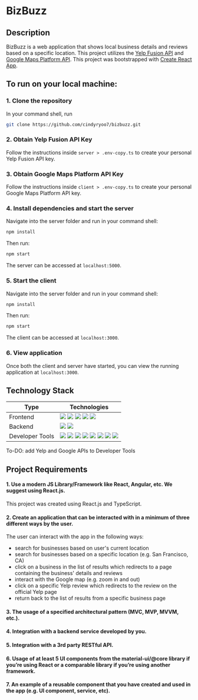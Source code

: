 # BizBuzz

## Description
BizBuzz is a web application that shows local business details and reviews based on a specific location. This project utilizes the [Yelp Fusion API](https://www.yelp.com/developers/v3/manage_app) and [Google Maps Platform API](https://console.cloud.google.com/project/_/google/maps-apis/credentials). This project was bootstrapped with [Create React App](https://github.com/facebook/create-react-app).

## To run on your local machine:
### 1. Clone the repository
In your command shell, run
```sh
git clone https://github.com/cindyryoo7/bizbuzz.git
```

### 2. Obtain Yelp Fusion API Key
Follow the instructions inside `server > .env-copy.ts` to create your personal Yelp Fusion API key.

### 3. Obtain Google Maps Platform API Key
Follow the instructions inside `client > .env-copy.ts` to create your personal Google Maps Platform API key.

### 4. Install dependencies and start the server
Navigate into the server folder and run in your command shell:
```sh
npm install
```
Then run:
```sh
npm start
```
The server can be accessed at `localhost:5000`.

### 5. Start the client
Navigate into the server folder and run in your command shell:
```sh
npm install
```
Then run:
```sh
npm start
```
The client can be accessed at `localhost:3000`.

### 6. View application
Once both the client and server have started, you can view the running application at `localhost:3000`.

## Technology Stack
| Type | Technologies |
| --- | --- |
| Frontend | <img src="https://img.shields.io/badge/-JavaScript-eed718?style=flat&logo=javascript&logoColor=000000"> <img src="https://img.shields.io/badge/-TypeScript-3078c6?style=flat&logo=typescript&logoColor=ffffff"> <img src="https://img.shields.io/badge/-React-000000?style=flat&logo=react&logoColor=00c8ff"> <img src = "https://img.shields.io/badge/-HTML5-E34F26?style=flat&logo=html5&logoColor=white"> <img src="https://img.shields.io/badge/-Material--UI-01aaf6?style=flat&logo=material-ui&logoColor=white"> |
| Backend | <img src="https://img.shields.io/badge/-Node.js-3C873A?style=flat&logo=node-js&logoColor=white"> <img src="https://img.shields.io/badge/-Express.js-787878?style=flat"> |
| Developer Tools | <img src="https://img.shields.io/badge/-Git-F1502F?style=flat&logo=git&logoColor=FFFFFF"> <img src="https://img.shields.io/badge/-Github-000000?style=flat&logo=github&logoColor=FFFFFF"> <img src="https://img.shields.io/badge/-VS%20Code-007ACC?style=flat&logo=visual%20studio%20code&logoColor=white"> <img src="https://img.shields.io/badge/-Amazon%20Web%20Services-f69500?style=flat&logo=amazon&logoColor=FFFFFF"> <img src="https://img.shields.io/badge/-npm-c43635?style=flat&logo=npm&logoColor=FFFFFF"> <img src="https://img.shields.io/badge/-Jira-2580f7?style=flat&logo=jira&logoColor=FFFFFF"> <img src="https://img.shields.io/badge/-Kanban-3C873A?style=flat&logo=kanban&logoColor=FFFFFF"> <img src="https://img.shields.io/badge/-Agile-000000?style=flat&logo=agile&logoColor=FFFFFF"> |

To-DO: add Yelp and Google APIs to Developer Tools

## Project Requirements
#### 1. Use a modern JS Library/Framework like React, Angular, etc. We suggest using React.js.
This project was created using React.js and TypeScript.
#### 2. Create an application that can be interacted with in a minimum of three different ways by the user.
The user can interact with the app in the following ways:
- search for businesses based on user's current location
- search for businesses based on a specific location (e.g. San Francisco, CA)
- click on a business in the list of results which redirects to a page containing the business' details and reviews
- interact with the Google map (e.g. zoom in and out)
- click on a specific Yelp review which redirects to the review on the official Yelp page
- return back to the list of results from a specific business page

#### 3. The usage of a specified architectural pattern (MVC, MVP, MVVM,  etc.).

#### 4. Integration with a backend service developed by you.

#### 5. Integration with a 3rd party RESTful API.

#### 6. Usage of at least 5 UI components from the material-ui/@core library if you’re using React or a comparable library if you’re using another framework.

#### 7. An example of a reusable component that you have created and used in the app (e.g. UI component, service, etc).


